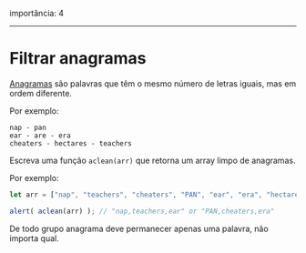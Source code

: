 importância: 4

---

# Filtrar anagramas

[Anagramas](https://en.wikipedia.org/wiki/Anagram) são palavras que têm o mesmo número de letras iguais, mas em ordem diferente.

Por exemplo:

```
nap - pan
ear - are - era
cheaters - hectares - teachers
```

Escreva uma função `aclean(arr)` que retorna um array limpo de anagramas.

Por exemplo:

```js
let arr = ["nap", "teachers", "cheaters", "PAN", "ear", "era", "hectares"];

alert( aclean(arr) ); // "nap,teachers,ear" or "PAN,cheaters,era"
```

De todo grupo anagrama deve permanecer apenas uma palavra, não importa qual.

